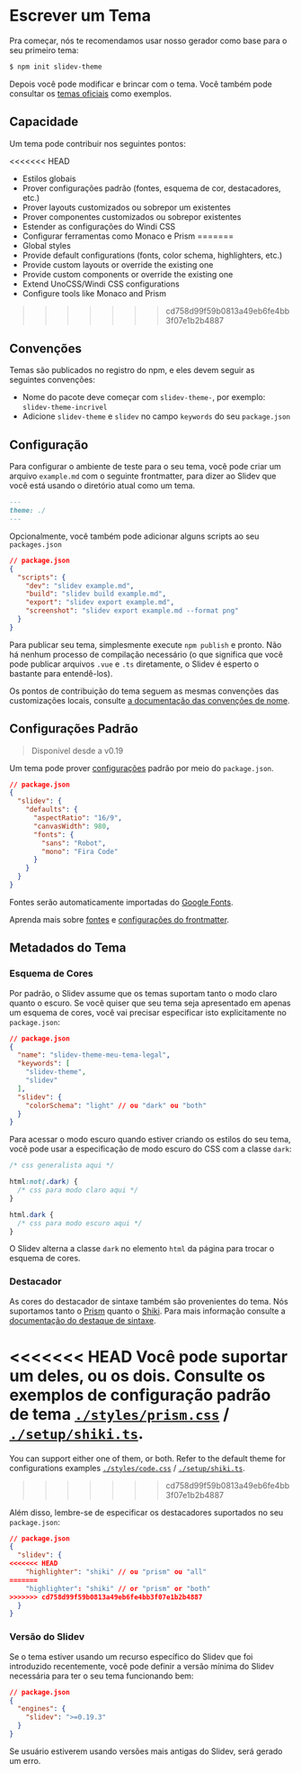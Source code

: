 # Escrever um Tema

Pra começar, nós te recomendamos usar nosso gerador como base para o seu primeiro tema:

```bash
$ npm init slidev-theme
```

Depois você pode modificar e brincar com o tema. Você também pode consultar os [temas oficiais](/themes/gallery) como exemplos.

## Capacidade

Um tema pode contribuir nos seguintes pontos:

<<<<<<< HEAD
- Estilos globais
- Prover configurações padrão (fontes, esquema de cor, destacadores, etc.)
- Prover layouts customizados ou sobrepor um existentes
- Prover componentes customizados ou sobrepor existentes
- Estender as configurações do Windi CSS
- Configurar ferramentas como Monaco e Prism
=======
- Global styles
- Provide default configurations (fonts, color schema, highlighters, etc.)
- Provide custom layouts or override the existing one
- Provide custom components or override the existing one
- Extend UnoCSS/Windi CSS configurations
- Configure tools like Monaco and Prism
>>>>>>> cd758d99f59b0813a49eb6fe4bb3f07e1b2b4887

## Convenções

Temas são publicados no registro do npm, e eles devem seguir as seguintes convenções:

- Nome do pacote deve começar com `slidev-theme-`, por exemplo: `slidev-theme-incrivel`
- Adicione `slidev-theme` e `slidev` no campo `keywords` do seu `package.json`

## Configuração

Para configurar o ambiente de teste para o seu tema, você pode criar um arquivo `example.md` com o seguinte frontmatter, para dizer ao Slidev que você está usando o diretório atual como um tema.

```md
---
theme: ./
---
```

Opcionalmente, você também pode adicionar alguns scripts ao seu `packages.json`

```json
// package.json
{
  "scripts": {
    "dev": "slidev example.md",
    "build": "slidev build example.md",
    "export": "slidev export example.md",
    "screenshot": "slidev export example.md --format png"
  }
}
```

Para publicar seu tema, simplesmente execute `npm publish` e pronto. Não há nenhum processo de compilação necessário (o que significa que você pode publicar arquivos `.vue` e `.ts` diretamente, o Slidev é esperto o bastante para entendê-los).

Os pontos de contribuição do tema seguem as mesmas convenções das customizações locais, consulte [a documentação das convenções de nome](/custom/).

## Configurações Padrão

> Disponível desde a v0.19

Um tema pode prover [configurações](/custom/#configuracoes-do-frontmatter) padrão por meio do `package.json`.

```json
// package.json
{
  "slidev": {
    "defaults": {
      "aspectRatio": "16/9",
      "canvasWidth": 980,
      "fonts": {
        "sans": "Robot",
        "mono": "Fira Code"
      }
    }
  }
}
```

Fontes serão automaticamente importadas do [Google Fonts](https://fonts.google.com/).

Aprenda mais sobre [fontes](/custom/fonts) e [configurações do frontmatter](/custom/#configuracoes-do-frontmatter).

## Metadados do Tema

### Esquema de Cores

Por padrão, o Slidev assume que os temas suportam tanto o modo claro quanto o escuro. Se você quiser que seu tema seja apresentado em apenas um esquema de cores, você vai precisar especificar isto explicitamente no `package.json`:

```json
// package.json
{
  "name": "slidev-theme-meu-tema-legal",
  "keywords": [
    "slidev-theme",
    "slidev"
  ],
  "slidev": {
    "colorSchema": "light" // ou "dark" ou "both"
  }
}
```

Para acessar o modo escuro quando estiver criando os estilos do seu tema, você pode usar a especificação de modo escuro do CSS com a classe `dark`:

```css
/* css generalista aqui */

html:not(.dark) {
  /* css para modo claro aqui */
}

html.dark {
  /* css para modo escuro aqui */
}
```

O Slidev alterna a classe `dark` no elemento `html` da página para trocar o esquema de cores.

### Destacador

As cores do destacador de sintaxe também são provenientes do tema. Nós suportamos tanto o [Prism](https://prismjs.com/) quanto o [Shiki](https://github.com/shikijs/shiki). Para mais informação consulte a [documentação do destaque de sintaxe](/custom/highlighters).

<<<<<<< HEAD
Você pode suportar um deles, ou os dois. Consulte os exemplos de configuração padrão de tema [`./styles/prism.css`](https://github.com/slidevjs/slidev/blob/main/packages/theme-default/styles/prism.css) / [`./setup/shiki.ts`](https://github.com/slidevjs/slidev/blob/main/packages/theme-default/setup/shiki.ts).
=======
You can support either one of them, or both. Refer to the default theme for configurations examples [`./styles/code.css`](https://github.com/slidevjs/slidev/blob/main/packages/create-theme/template/styles/code.css) / [`./setup/shiki.ts`](https://github.com/slidevjs/slidev/blob/main/packages/create-theme/template/setup/shiki.ts).
>>>>>>> cd758d99f59b0813a49eb6fe4bb3f07e1b2b4887

Além disso, lembre-se de especificar os destacadores suportados no seu `package.json`:

```json
// package.json
{
  "slidev": {
<<<<<<< HEAD
    "highlighter": "shiki" // ou "prism" ou "all"
=======
    "highlighter": "shiki" // or "prism" or "both"
>>>>>>> cd758d99f59b0813a49eb6fe4bb3f07e1b2b4887
  }
}
```

### Versão do Slidev

Se o tema estiver usando um recurso específico do Slidev que foi introduzido recentemente, você pode definir a versão mínima do Slidev necessária para ter o seu tema funcionando bem:

```json
// package.json
{
  "engines": {
    "slidev": ">=0.19.3"
  }
}
```

Se usuário estiverem usando versões mais antigas do Slidev, será gerado um erro.
